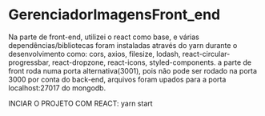 # GerenciadorImagensFront_end

Na parte de front-end, utilizei o react como base, e várias dependências/bibliotecas foram instaladas através do yarn durante
o desenvolvimento como: cors, axios, filesize, lodash, react-circular-progressbar, react-dropzone, react-icons, styled-components.
a parte de front roda numa porta alternativa(3001), pois não pode ser rodado na porta 3000 por conta do back-end, arquivos 
foram upados para a porta localhost:27017 do mongodb. 

INCIAR O PROJETO COM REACT: yarn start 
